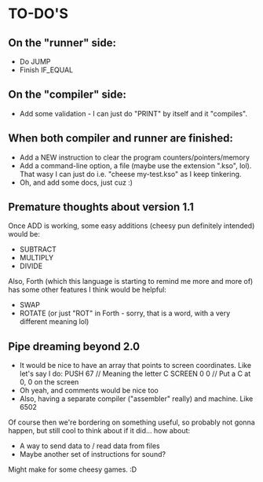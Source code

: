 # TO-DO'S

## On the "runner" side:

* Do JUMP
* Finish IF_EQUAL

## On the "compiler" side:

* Add some validation - I can just do "PRINT" by itself and it "compiles".

## When both compiler and runner are finished:

* Add a NEW instruction to clear the program counters/pointers/memory
* Add a command-line option, a file (maybe use the extension ".kso", lol).  That wasy I can just do i.e. "cheese my-test.kso" as I keep tinkering.
* Oh, and add some docs, just cuz :)

## Premature thoughts about version 1.1

Once ADD is working, some easy additions (cheesy pun definitely intended) would be:

* SUBTRACT
* MULTIPLY
* DIVIDE

Also, Forth (which this language is starting to remind me more and more of) has some other features I think would be helpful:

* SWAP
* ROTATE (or just "ROT" in Forth - sorry, that is a word, with a very different meaning lol)

## Pipe dreaming beyond 2.0

* It would be nice to have an array that points to screen coordinates.  Like let's say I do:
	PUSH 67		// Meaning the letter C
	SCREEN 0 0	// Put a C at 0, 0 on the screen
* Oh yeah, and comments would be nice too
* Also, having a separate compiler ("assembler" really) and machine.  Like 6502

Of course then we're bordering on something useful, so probably not gonna happen, but still cool to think about if it did... how about:

* A way to send data to / read data from files
* Maybe another set of instructions for sound?

Might make for some cheesy games. :D
